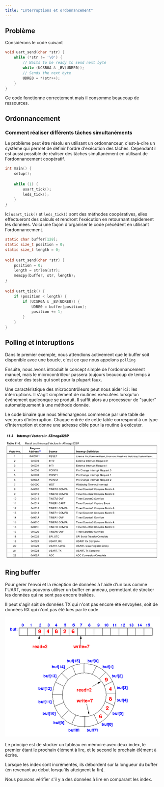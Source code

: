 ```yaml
---
title: "Interruptions et ordonnancement"
---
```


## Problème

Considérons le code suivant

```c
void uart_send(char *str) {
    while (*str != '\0') {
        // Waits to be ready to send next byte
        while (UCSR0A & _BV(UDRE0));
        // Sends the next byte
        UDRE0 = *(str++);
    }
}
```

Ce code fonctionne correctement mais il consomme beaucoup de ressources.

## Ordonnancement

### Comment réaliser différents tâches simultanéments

Le problème peut être résolu en utilisant un ordonnanceur, c'est-à-dire un système qui permet de définir l'ordre d'exécution des tâches. Cependant il est aussi possible de réaliser des tâches simultanément en utilisant de l'ordonnancement coopératif.

```c
int main() {
    setup();

    while (1) {
        usart_tick();
        leds_tick();
    }
}
```

Ici `usart_tick()` et `leds_tick()` sont des méthodes coopératives, elles effectueront des calculs et rendront l'exécution en retournant rapidement les données. Voici une façon d'organiser le code précédent en utilisant l'ordonnancement.

```c
static char buffer[128];
static size_t position = 0;
static size_t length = 0;

void uart_send(char *str) {
    position = 0;
    length = strlen(str);
    memcpy(buffer, str, length);
}

void uart_tick() {
    if (position < length) {
        if (UCSR0A & _BV(UDRE0)) {
            UDRE0 = buffer[position];
            position += 1;
        }
    }
}
```

## Polling et interuptions

Dans le premier exemple, nous attendions activement que le buffer soit disponible avec une boucle, c'est ce que nous appelons `polling`

Ensuite, nous avons introduit le concept simple de l'ordonnancement manuel, mais le microcontrôleur passera toujours beaucoup de temps à exécuter des tests qui sont pour la plupart faux.

Une caractéristique des microcontrôleurs peut nous aider ici : les interruptions. Il s'agit simplement de routines exécutées lorsqu'un événement quelconque se produit. Il suffit alors au processeur de "sauter" automatiquement à une méthode donnée.

Le code binaire que nous téléchargeons commence par une table de vecteurs d'interruption. Chaque entrée de cette table correspond à un type d'interruption et donne une adresse cible pour la routine à exécuter.

![](./img/6.png)

## Ring buffer

Pour gérer l'envoi et la réception de données à l'aide d'un bus comme l'UART, nous pouvons utiliser un buffer en anneau, permettant de stocker les données qui ne sont pas encore traitées.

Il peut s'agir soit de données TX qui n'ont pas encore été envoyées, soit de données RX qui n'ont pas été lues par le code.

![](./img/7.png)

Le principe est de stocker un tableau en mémoire avec deux index, le premier étant le prochain élément à lire, et le second le prochain élément à écrire.

Lorsque les index sont incrémentés, ils débordent sur la longueur du buffer (en revenant au début lorsqu'ils atteignent la fin).

Nous pouvons vérifier s'il y a des données à lire en comparant les index.